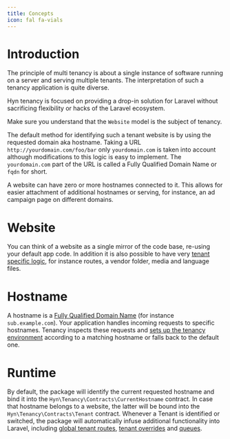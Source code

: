 ```yaml
---
title: Concepts
icon: fal fa-vials
---
```


# Introduction

The principle of multi tenancy is about a single instance of software running
on a server and serving multiple tenants. The interpretation of such a tenancy
application is quite diverse.

Hyn tenancy is focused on providing a drop-in solution for Laravel without
sacrificing flexibility or hacks of the Laravel ecosystem.

Make sure you understand that the `Website` model is the subject of tenancy.

The default method for identifying such a tenant website is by using the requested
domain aka hostname. Taking a URL `http://yourdomain.com/foo/bar` only `yourdomain.com`
is taken into account although modifications to this logic is easy to implement. The
`yourdomain.com` part of the URL is called a Fully Qualified Domain Name or `fqdn` for short.
 
A website can have zero or more hostnames connected to it. This allows for easier
attachment of additional hostnames or serving, for instance, an ad campaign page
on different domains.

# Website

You can think of a website as a single mirror of the code base, re-using your default
app code. In addition it is also possible to have very [tenant specific logic][directory-structure], 
for instance routes, a vendor folder, media and language files.

# Hostname

A hostname is a [Fully Qualified Domain Name][fqdn] (for instance `sub.example.com`).
Your application handles incoming requests to specific hostnames. Tenancy inspects
these requests and [sets up the tenancy environment][identification] according to a 
matching hostname or falls back to the default one.

# Runtime

By default, the package will identify the current requested hostname and bind it
into the `Hyn\Tenancy\Contracts\CurrentHostname` contract. In case that hostname belongs to
a website, the latter will be bound into the `Hyn\Tenancy\Contracts\Tenant` contract. Whenever
a Tenant is identified or switched, the package will automatically infuse additional functionality
into Laravel, including [global tenant routes][routes], [tenant overrides][directory-structure] 
and [queues][queues].

[directory-structure]: structure
[identification]: identification
[routes]: fallback#tenant-routes-override
[queues]: queues
[fqdn]: https://www.godaddy.com/garage/industry/tech-svcs/it/whats-a-fully-qualified-domain-name-fqdn-and-whats-it-good-for/


